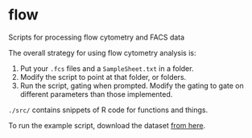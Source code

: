 # flow

Scripts for processing flow cytometry and FACS data

The overall strategy for using flow cytometry analysis is:

1. Put your `.fcs` files and a `SampleSheet.txt` in a folder.
2. Modify the script to point at that folder, or folders.
3. Run the script, gating when prompted. Modify the gating to gate
   on different parameters than those implemented.

`./src/` contains snippets of R code for functions and things.

To run the example script, download the dataset 
[from here](https://osf.io/ka5xx/).

